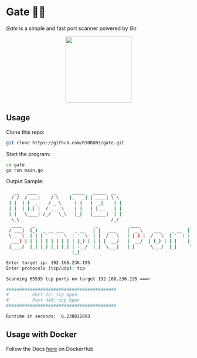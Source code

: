 # Gate 🔎🚪

*Gate* is a simple and fast port scanner powered by *Go* 

<p align="center"><img width="180" height="180" src="https://github.com/yurijserrano/Github-Profile-Readme-Logos/blob/master/programming%20languages/go.svg"></p>

## Usage

Clone this repo:

```bash
git clone https://github.com/R3DRUN3/gate.git
```

Start the program:

```bash
cd gate
go run main.go
```

Output Sample: 

```bash
   __   ____      _      _____   _____  __
  / /  / ___|    / \    |_   _| | ____| \ \
 | |  | |  _    / _ \     | |   |  _|    | |
 | |  | |_| |  / ___ \    | |   | |___   | |
 | |   \____| /_/   \_\   |_|   |_____|  | |
  \_\                                   /_/
  ____    _                       _            ____                   _       ____
 / ___|  (_)  _ __ ___    _ __   | |   ___    |  _ \    ___    _ __  | |_    / ___|    ___    __ _   _ __    _ __     ___   _ __
 \___ \  | | | '_ ` _ \  | '_ \  | |  / _ \   | |_) |  / _ \  | '__| | __|   \___ \   / __|  / _` | | '_ \  | '_ \   / _ \ | '__|
  ___) | | | | | | | | | | |_) | | | |  __/   |  __/  | (_) | | |    | |_     ___) | | (__  | (_| | | | | | | | | | |  __/ | |
 |____/  |_| |_| |_| |_| | .__/  |_|  \___|   |_|      \___/  |_|     \__|   |____/   \___|  \__,_| |_| |_| |_| |_|  \___| |_|
                         |_|

Enter target ip: 192.168.236.195
Enter protocolo (tcp/udp): tcp

Scanning 65535 tcp ports on target 192.168.236.195 ===>

##########################################
#         Port 22: tcp Open
#         Port 443: tcp Open
##########################################

Runtime in seconds:  6.238812893

```


## Usage with Docker
Follow the Docs [here](https://hub.docker.com/repository/docker/R3DRUN3/gate) on DockerHub


